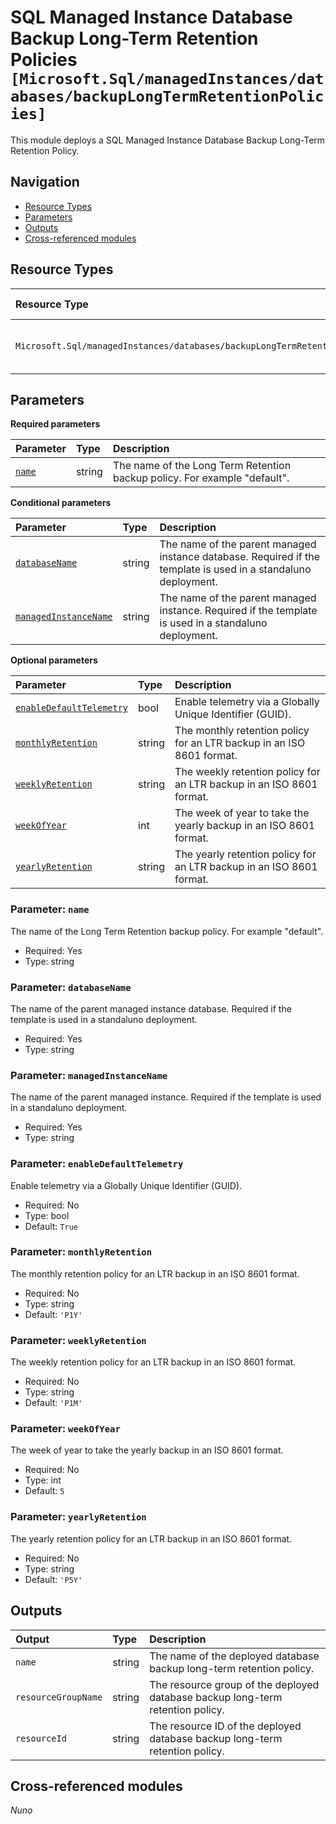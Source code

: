 # SQL Managed Instance Database Backup Long-Term Retention Policies `[Microsoft.Sql/managedInstances/databases/backupLongTermRetentionPolicies]`

This module deploys a SQL Managed Instance Database Backup Long-Term Retention Policy.

## Navigation

- [Resource Types](#Resource-Types)
- [Parameters](#Parameters)
- [Outputs](#Outputs)
- [Cross-referenced modules](#Cross-referenced-modules)

## Resource Types

| Resource Type | API Version |
| :-- | :-- |
| `Microsoft.Sql/managedInstances/databases/backupLongTermRetentionPolicies` | [2022-05-01-preview](https://learn.microsoft.com/en-us/azure/templates/Microsoft.Sql/2022-05-01-preview/managedInstances/databases/backupLongTermRetentionPolicies) |

## Parameters

**Required parameters**

| Parameter | Type | Description |
| :-- | :-- | :-- |
| [`name`](#parameter-name) | string | The name of the Long Term Retention backup policy. For example "default". |

**Conditional parameters**

| Parameter | Type | Description |
| :-- | :-- | :-- |
| [`databaseName`](#parameter-databasename) | string | The name of the parent managed instance database. Required if the template is used in a standaluno deployment. |
| [`managedInstanceName`](#parameter-managedinstancename) | string | The name of the parent managed instance. Required if the template is used in a standaluno deployment. |

**Optional parameters**

| Parameter | Type | Description |
| :-- | :-- | :-- |
| [`enableDefaultTelemetry`](#parameter-enabledefaulttelemetry) | bool | Enable telemetry via a Globally Unique Identifier (GUID). |
| [`monthlyRetention`](#parameter-monthlyretention) | string | The monthly retention policy for an LTR backup in an ISO 8601 format. |
| [`weeklyRetention`](#parameter-weeklyretention) | string | The weekly retention policy for an LTR backup in an ISO 8601 format. |
| [`weekOfYear`](#parameter-weekofyear) | int | The week of year to take the yearly backup in an ISO 8601 format. |
| [`yearlyRetention`](#parameter-yearlyretention) | string | The yearly retention policy for an LTR backup in an ISO 8601 format. |

### Parameter: `name`

The name of the Long Term Retention backup policy. For example "default".

- Required: Yes
- Type: string

### Parameter: `databaseName`

The name of the parent managed instance database. Required if the template is used in a standaluno deployment.

- Required: Yes
- Type: string

### Parameter: `managedInstanceName`

The name of the parent managed instance. Required if the template is used in a standaluno deployment.

- Required: Yes
- Type: string

### Parameter: `enableDefaultTelemetry`

Enable telemetry via a Globally Unique Identifier (GUID).

- Required: No
- Type: bool
- Default: `True`

### Parameter: `monthlyRetention`

The monthly retention policy for an LTR backup in an ISO 8601 format.

- Required: No
- Type: string
- Default: `'P1Y'`

### Parameter: `weeklyRetention`

The weekly retention policy for an LTR backup in an ISO 8601 format.

- Required: No
- Type: string
- Default: `'P1M'`

### Parameter: `weekOfYear`

The week of year to take the yearly backup in an ISO 8601 format.

- Required: No
- Type: int
- Default: `5`

### Parameter: `yearlyRetention`

The yearly retention policy for an LTR backup in an ISO 8601 format.

- Required: No
- Type: string
- Default: `'P5Y'`


## Outputs

| Output | Type | Description |
| :-- | :-- | :-- |
| `name` | string | The name of the deployed database backup long-term retention policy. |
| `resourceGroupName` | string | The resource group of the deployed database backup long-term retention policy. |
| `resourceId` | string | The resource ID of the deployed database backup long-term retention policy. |

## Cross-referenced modules

_Nuno_
